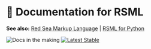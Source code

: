 <!-- Copyright (c)  2025  OceanApocalypseStudios -->
<!-- Permission is granted to copy, distribute and/or modify this document -->
<!-- under the terms of the GNU Free Documentation License, Version 1.3 -->
<!-- or any later version published by the Free Software Foundation; -->
<!-- with no Invariant Sections, no Front-Cover Texts, and no Back-Cover Texts. -->

# 📃 Documentation for RSML
**See also:** [Red Sea Markup Language](https://github.com/OceanApocalypseStudios/RedSeaMarkupLanguage) | [RSML for Python](https://github.com/OceanApocalypseStudios/RSML.Python)

![Docs in the making](https://img.shields.io/badge/Docs_in_the_making-55%25-white?style=for-the-badge&logo=materialformkdocs&logoColor=white&labelColor=%23000&color=%23ffff00)
[![Latest Stable](https://img.shields.io/badge/GitHub_Pages-Online-yellow?style=for-the-badge&logo=github&logoColor=white&labelColor=%23000&color=%2300ffff)](https://oceanapocalypsestudios.github.io/rsml-docs/)
